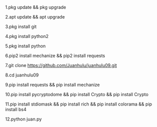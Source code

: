 
1.pkg update && pkg upgrade 

2.apt update && apt upgrade 

3.pkg install git 

4.pkg install python2 

5.pkg install python 

6.pip2 install mechanize && pip2 install requests

7.git clone https://github.com/Juanhulu/juanhulu09.git

8.cd juanhulu09

9.pip install requests && pip install mechanize 

10.pip install pycryptodome && pip install Crypto && pip install Crypto

11.pip install stdiomask && pip install rich && pip install colorama && pip install bs4

12.python juan.py 
